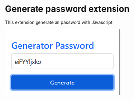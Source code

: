 # Generate password extension

This extension generate an password with Javascript

![Extension image](https://raw.githubusercontent.com/ArthurBandeira01/extensao-gera-senha/master/generate-password-extension.png)
